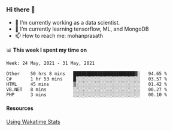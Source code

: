 ### Hi there 👋

- 🔭 I’m currently working as a data scientist.
- 🌱 I’m currently learning tensorflow, ML, and MongoDB
- 📫 How to reach me: mohanprasath

📊 **This week I spent my time on**
<!--START_SECTION:waka-->
```text
Week: 24 May, 2021 - 31 May, 2021

Other    50 hrs 8 mins   ███████████████████████▓░   94.65 % 
C#       1 hr 53 mins    █░░░░░░░░░░░░░░░░░░░░░░░░   03.57 % 
HTML     45 mins         ▒░░░░░░░░░░░░░░░░░░░░░░░░   01.42 % 
VB.NET   8 mins          ░░░░░░░░░░░░░░░░░░░░░░░░░   00.27 % 
PHP      3 mins          ░░░░░░░░░░░░░░░░░░░░░░░░░   00.10 % 
```
<!--END_SECTION:waka-->

#### Resources
[Using Wakatime Stats](https://github.com/marketplace/actions/waka-readme)
